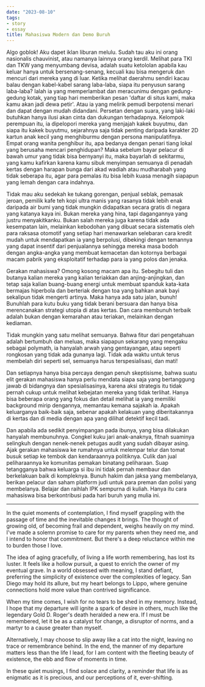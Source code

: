 ```yaml
---
date: "2023-08-10"
tags:
- story
- essay
title: Mahasiswa Modern dan Demo Buruh
---
```



Algo goblok! Aku dapet iklan liburan melulu. Sudah tau aku ini orang nasionalis chauvinist, atau namanya lainnya orang kerdil. Melihat para TKI dan TKW yang menyumbang devisa, adalah suatu ketololan apabila kau keluar hanya untuk bersenang-senang, kecuali kau bisa mengeruk dan mencuri dari mereka yang di luar. Ketika melihat daerahmu sendiri kacau balau dengan kabel-kabel sarang laba-laba, siapa itu penyusun sarang laba-laba? Ialah ia yang memperlambat dan meracunimu dengan gedung-gedung kotak, yang tiap hari memberikan pesan 'daftar di situs kami, maka kamu akan jadi dewa petir'. Atau ia yang melirik pemudi berpotensi menari dan dapat dengan mudah didandani. Persetan dengan suara, yang laki-laki butuhkan hanya ilusi akan cinta dan dukungan terhadapnya. Kelompok perempuan itu, ia dipelopori mereka yang menjajah kakek buyutmu, dan siapa itu kakek buyutmu, sejarahnya saja tidak penting daripada karakter 2D kartun anak kecil yang menghiburmu dengan persona manipulatifnya. Empat orang wanita penghibur itu, apa bedanya dengan penari tiang lokal yang berusaha mencari penghidupan? Maka sebelum bayar pelacur di bawah umur yang tidak bisa bernyanyi itu, maka bayarlah di sekitarmu, yang kamu kafirkan karena kamu sibuk menyimpan semuanya di penadah kertas dengan harapan bunga dari akad wadiah atau mudharabah yang tidak seberapa itu, agar para pemalas itu bisa lebih kuasa menagih siapapun yang lemah dengan cara indahnya.

Tidak mau aku sedekah ke tukang gorengan, penjual seblak, pemasak jeroan, pemilik kafe teh kopi ultra manis yang rasanya tidak lebih enak daripada air bumi yang tidak mungkin didapatkan secara gratis di negara yang katanya kaya ini. Bukan mereka yang hina, tapi dagangannya yang justru menyakitkanku. Bukan salah mereka juga karena tidak ada kesempatan lain, melainkan kebodohan yang dibuat secara sistematis oleh para raksasa otomotif yang setiap hari menawarkan selebaran cara kredit mudah untuk mendapatkan ia yang berpolusi, dibekingi dengan temannya yang dapat insentif dari penjualannya sehingga mereka masa bodoh dengan angka-angka yang membuat kemacetan dan kotornya berbagai macam pabrik yang eksploitatif terhadap para ia yang polos dan jenaka.

Gerakan mahasiswa? Omong kosong macam apa itu. Sebegitu tuli dan butanya kalian mereka yang kalian teriakkan dan anjing-anjingkan, dan tetap saja kalian buang-buang energi untuk membuat spanduk kata-kata bermajas hiperbola dan berteriak dengan toa yang bahkan anak bayi sekalipun tidak mengerti artinya. Maka hanya ada satu jalan, bunuh! Bunuhlah para kutu buku yang tidak berani bersuara dan hanya bisa merencanakan strategi utopia di atas kertas. Dan cara membunuh terbaik adalah bukan dengan kemarahan atau teriakan, melainkan dengan kediaman.

Tidak mungkin yang satu melihat semuanya. Bahwa fitur dari pengetahuan adalah bertumbuh dan meluas, maka siapapun sekarang yang mengaku sebagai polymath, ia hanyalah arwah yang gentayangan, atau seperti rongkosan yang tidak ada gunanya lagi. Tidak ada waktu untuk terus membelah diri seperti sel, semuanya harus terspesialisasi, dan mati!

Dan setiapnya hanya bisa percaya dengan penuh skeptisisme, bahwa suatu elit gerakan mahasiswa hanya perlu mendata siapa saja yang bertanggung jawab di bidangnya dan spesialisasinya, karena aksi strategis itu tidak pernah cukup untuk melihat kebejatan mereka yang tidak terlihat. Hanya bisa beberapa orang yang fokus dan detail melihat ia yang memiliki background mirip dengannya, memantau kemana sajakah ia. Apakah keluarganya baik-baik saja, sebenar apakah kelakuan yang diberitakannya di kertas dan di media dengan apa yang dilihat detektif kecil tadi.

Dan apabila ada sedikit penyimpangan pada ibunya, yang bisa dilakukan hanyalah membunuhnya. Congkel kuku jari anak-anaknya, fitnah suaminya selingkuh dengan nenek-nenek petugas audit yang sudah dibayar asing. Ajak gerakan mahasiswa ke rumahnya untuk melempar telur dan tomat busuk setiap ke tembok dan kendaraannya politiknya. Culik dan jual peliharaannya ke komunitas pemakan binatang peliharaan. Suap tetangganya bahwa keluarga si ibu ini tidak pernah membaur dan berkelakuan baik di kompleknya. Bunuh hakim dan jaksa yang membelanya, berikan pelacur dan saham platform judi untuk para preman dan polisi yang membelanya. Belajar dan raihlah IPK sempurna di kuliah. Hanya itu cara mahasiswa bisa berkontribusi pada hari buruh yang mulia ini.

---

In the quiet moments of contemplation, I find myself grappling with the passage of time and the inevitable changes it brings. The thought of growing old, of becoming frail and dependent, weighs heavily on my mind. I've made a solemn promise to care for my parents when they need me, and I intend to honor that commitment. But there's a deep reluctance within me to burden those I love.

The idea of aging gracefully, of living a life worth remembering, has lost its luster. It feels like a hollow pursuit, a quest to enrich the owner of my eventual grave. In a world obsessed with meaning, I stand defiant, preferring the simplicity of existence over the complexities of legacy. San Diego may hold its allure, but my heart belongs to Lippo, where genuine connections hold more value than contrived significance.

When my time comes, I wish for no tears to be shed in my memory. Instead, I hope that my departure will ignite a spark of desire in others, much like the legendary Gold D. Roger's death heralded a new era. If I must be remembered, let it be as a catalyst for change, a disruptor of norms, and a martyr to a cause greater than myself.

Alternatively, I may choose to slip away like a cat into the night, leaving no trace or remembrance behind. In the end, the manner of my departure matters less than the life I lead, for I am content with the fleeting beauty of existence, the ebb and flow of moments in time.

In these quiet musings, I find solace and clarity, a reminder that life is as enigmatic as it is precious, and our perceptions of it, ever-shifting.